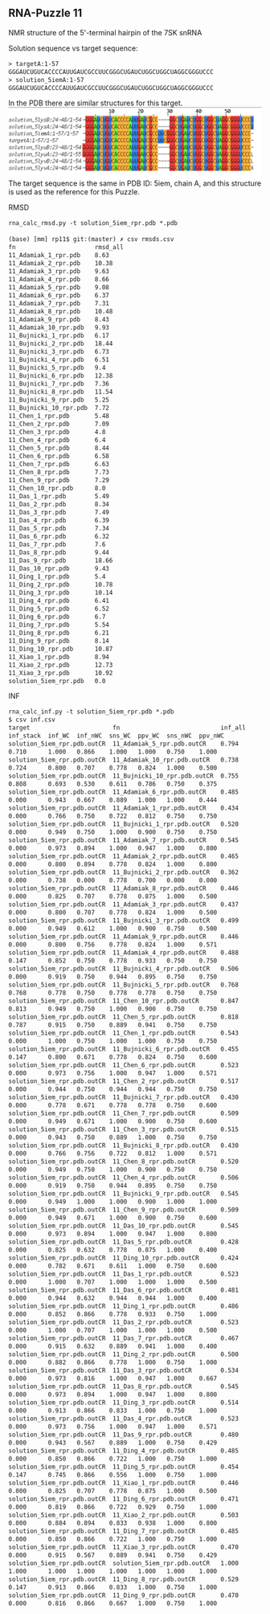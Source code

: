 RNA-Puzzle 11
-----------------------------------------------------------------------------

NMR structure of the 5'-terminal hairpin of the 7SK snRNA

Solution sequence vs target sequence:

```
> targetA:1-57
GGGAUCUGUCACCCCAUUGAUCGCCUUCGGGCUGAUCUGGCUGGCUAGGCGGGUCCC
> solution_5iemA:1-57
GGGAUCUGUCACCCCAUUGAUCGCCUUCGGGCUGAUCUGGCUGGCUAGGCGGGUCCC
```

In the PDB there are similar structures for this target.
![](docs/mfa.png)
The target sequence is the same in PDB ID: 5iem, chain A, and this structure is used as the reference for this Puzzle.

RMSD

    rna_calc_rmsd.py -t solution_5iem_rpr.pdb *.pdb

    (base) [mm] rp11$ git:(master) ✗ csv rmsds.csv
    fn                      rmsd_all
    11_Adamiak_1_rpr.pdb    8.63
    11_Adamiak_2_rpr.pdb    10.38
    11_Adamiak_3_rpr.pdb    9.63
    11_Adamiak_4_rpr.pdb    8.66
    11_Adamiak_5_rpr.pdb    9.08
    11_Adamiak_6_rpr.pdb    6.37
    11_Adamiak_7_rpr.pdb    7.31
    11_Adamiak_8_rpr.pdb    10.48
    11_Adamiak_9_rpr.pdb    8.43
    11_Adamiak_10_rpr.pdb   9.93
    11_Bujnicki_1_rpr.pdb   6.17
    11_Bujnicki_2_rpr.pdb   18.44
    11_Bujnicki_3_rpr.pdb   6.73
    11_Bujnicki_4_rpr.pdb   6.51
    11_Bujnicki_5_rpr.pdb   9.4
    11_Bujnicki_6_rpr.pdb   12.38
    11_Bujnicki_7_rpr.pdb   7.36
    11_Bujnicki_8_rpr.pdb   11.54
    11_Bujnicki_9_rpr.pdb   5.25
    11_Bujnicki_10_rpr.pdb  7.72
    11_Chen_1_rpr.pdb       5.48
    11_Chen_2_rpr.pdb       7.09
    11_Chen_3_rpr.pdb       4.8
    11_Chen_4_rpr.pdb       6.4
    11_Chen_5_rpr.pdb       8.44
    11_Chen_6_rpr.pdb       6.58
    11_Chen_7_rpr.pdb       6.63
    11_Chen_8_rpr.pdb       7.73
    11_Chen_9_rpr.pdb       7.29
    11_Chen_10_rpr.pdb      8.0
    11_Das_1_rpr.pdb        5.49
    11_Das_2_rpr.pdb        8.34
    11_Das_3_rpr.pdb        7.49
    11_Das_4_rpr.pdb        6.39
    11_Das_5_rpr.pdb        7.34
    11_Das_6_rpr.pdb        6.32
    11_Das_7_rpr.pdb        7.6
    11_Das_8_rpr.pdb        9.44
    11_Das_9_rpr.pdb        18.66
    11_Das_10_rpr.pdb       9.43
    11_Ding_1_rpr.pdb       5.4
    11_Ding_2_rpr.pdb       10.78
    11_Ding_3_rpr.pdb       10.14
    11_Ding_4_rpr.pdb       6.41
    11_Ding_5_rpr.pdb       6.52
    11_Ding_6_rpr.pdb       6.7
    11_Ding_7_rpr.pdb       5.54
    11_Ding_8_rpr.pdb       6.21
    11_Ding_9_rpr.pdb       8.14
    11_Ding_10_rpr.pdb      10.87
    11_Xiao_1_rpr.pdb       8.94
    11_Xiao_2_rpr.pdb       12.73
    11_Xiao_3_rpr.pdb       10.92
    solution_5iem_rpr.pdb   0.0

INF

    rna_calc_inf.py -t solution_5iem_rpr.pdb *.pdb
    $ csv inf.csv
    target                       fn                            inf_all  inf_stack  inf_WC  inf_nWC  sns_WC  ppv_WC  sns_nWC  ppv_nWC
    solution_5iem_rpr.pdb.outCR  11_Adamiak_5_rpr.pdb.outCR    0.794    0.710      1.000   0.866    1.000   1.000   0.750    1.000
    solution_5iem_rpr.pdb.outCR  11_Adamiak_10_rpr.pdb.outCR   0.738    0.724      0.800   0.707    0.778   0.824   1.000    0.500
    solution_5iem_rpr.pdb.outCR  11_Bujnicki_10_rpr.pdb.outCR  0.755    0.808      0.693   0.530    0.611   0.786   0.750    0.375
    solution_5iem_rpr.pdb.outCR  11_Adamiak_6_rpr.pdb.outCR    0.485    0.000      0.943   0.667    0.889   1.000   1.000    0.444
    solution_5iem_rpr.pdb.outCR  11_Adamiak_1_rpr.pdb.outCR    0.434    0.000      0.766   0.750    0.722   0.812   0.750    0.750
    solution_5iem_rpr.pdb.outCR  11_Bujnicki_1_rpr.pdb.outCR   0.520    0.000      0.949   0.750    1.000   0.900   0.750    0.750
    solution_5iem_rpr.pdb.outCR  11_Adamiak_7_rpr.pdb.outCR    0.545    0.000      0.973   0.894    1.000   0.947   1.000    0.800
    solution_5iem_rpr.pdb.outCR  11_Adamiak_2_rpr.pdb.outCR    0.465    0.000      0.800   0.894    0.778   0.824   1.000    0.800
    solution_5iem_rpr.pdb.outCR  11_Bujnicki_2_rpr.pdb.outCR   0.362    0.000      0.738   0.000    0.778   0.700   0.000    0.000
    solution_5iem_rpr.pdb.outCR  11_Adamiak_8_rpr.pdb.outCR    0.446    0.000      0.825   0.707    0.778   0.875   1.000    0.500
    solution_5iem_rpr.pdb.outCR  11_Adamiak_3_rpr.pdb.outCR    0.437    0.000      0.800   0.707    0.778   0.824   1.000    0.500
    solution_5iem_rpr.pdb.outCR  11_Bujnicki_3_rpr.pdb.outCR   0.499    0.000      0.949   0.612    1.000   0.900   0.750    0.500
    solution_5iem_rpr.pdb.outCR  11_Adamiak_9_rpr.pdb.outCR    0.446    0.000      0.800   0.756    0.778   0.824   1.000    0.571
    solution_5iem_rpr.pdb.outCR  11_Adamiak_4_rpr.pdb.outCR    0.488    0.147      0.852   0.750    0.778   0.933   0.750    0.750
    solution_5iem_rpr.pdb.outCR  11_Bujnicki_4_rpr.pdb.outCR   0.506    0.000      0.919   0.750    0.944   0.895   0.750    0.750
    solution_5iem_rpr.pdb.outCR  11_Bujnicki_5_rpr.pdb.outCR   0.768    0.768      0.778   0.750    0.778   0.778   0.750    0.750
    solution_5iem_rpr.pdb.outCR  11_Chen_10_rpr.pdb.outCR      0.847    0.813      0.949   0.750    1.000   0.900   0.750    0.750
    solution_5iem_rpr.pdb.outCR  11_Chen_5_rpr.pdb.outCR       0.818    0.787      0.915   0.750    0.889   0.941   0.750    0.750
    solution_5iem_rpr.pdb.outCR  11_Chen_1_rpr.pdb.outCR       0.543    0.000      1.000   0.750    1.000   1.000   0.750    0.750
    solution_5iem_rpr.pdb.outCR  11_Bujnicki_6_rpr.pdb.outCR   0.455    0.147      0.800   0.671    0.778   0.824   0.750    0.600
    solution_5iem_rpr.pdb.outCR  11_Chen_6_rpr.pdb.outCR       0.523    0.000      0.973   0.756    1.000   0.947   1.000    0.571
    solution_5iem_rpr.pdb.outCR  11_Chen_2_rpr.pdb.outCR       0.517    0.000      0.944   0.750    0.944   0.944   0.750    0.750
    solution_5iem_rpr.pdb.outCR  11_Bujnicki_7_rpr.pdb.outCR   0.430    0.000      0.778   0.671    0.778   0.778   0.750    0.600
    solution_5iem_rpr.pdb.outCR  11_Chen_7_rpr.pdb.outCR       0.509    0.000      0.949   0.671    1.000   0.900   0.750    0.600
    solution_5iem_rpr.pdb.outCR  11_Chen_3_rpr.pdb.outCR       0.515    0.000      0.943   0.750    0.889   1.000   0.750    0.750
    solution_5iem_rpr.pdb.outCR  11_Bujnicki_8_rpr.pdb.outCR   0.430    0.000      0.766   0.756    0.722   0.812   1.000    0.571
    solution_5iem_rpr.pdb.outCR  11_Chen_8_rpr.pdb.outCR       0.520    0.000      0.949   0.750    1.000   0.900   0.750    0.750
    solution_5iem_rpr.pdb.outCR  11_Chen_4_rpr.pdb.outCR       0.506    0.000      0.919   0.750    0.944   0.895   0.750    0.750
    solution_5iem_rpr.pdb.outCR  11_Bujnicki_9_rpr.pdb.outCR   0.545    0.000      0.949   1.000    1.000   0.900   1.000    1.000
    solution_5iem_rpr.pdb.outCR  11_Chen_9_rpr.pdb.outCR       0.509    0.000      0.949   0.671    1.000   0.900   0.750    0.600
    solution_5iem_rpr.pdb.outCR  11_Das_10_rpr.pdb.outCR       0.545    0.000      0.973   0.894    1.000   0.947   1.000    0.800
    solution_5iem_rpr.pdb.outCR  11_Das_5_rpr.pdb.outCR        0.428    0.000      0.825   0.632    0.778   0.875   1.000    0.400
    solution_5iem_rpr.pdb.outCR  11_Ding_10_rpr.pdb.outCR      0.424    0.000      0.782   0.671    0.611   1.000   0.750    0.600
    solution_5iem_rpr.pdb.outCR  11_Das_1_rpr.pdb.outCR        0.523    0.000      1.000   0.707    1.000   1.000   1.000    0.500
    solution_5iem_rpr.pdb.outCR  11_Das_6_rpr.pdb.outCR        0.481    0.000      0.944   0.632    0.944   0.944   1.000    0.400
    solution_5iem_rpr.pdb.outCR  11_Ding_1_rpr.pdb.outCR       0.486    0.000      0.852   0.866    0.778   0.933   0.750    1.000
    solution_5iem_rpr.pdb.outCR  11_Das_2_rpr.pdb.outCR        0.523    0.000      1.000   0.707    1.000   1.000   1.000    0.500
    solution_5iem_rpr.pdb.outCR  11_Das_7_rpr.pdb.outCR        0.467    0.000      0.915   0.632    0.889   0.941   1.000    0.400
    solution_5iem_rpr.pdb.outCR  11_Ding_2_rpr.pdb.outCR       0.500    0.000      0.882   0.866    0.778   1.000   0.750    1.000
    solution_5iem_rpr.pdb.outCR  11_Das_3_rpr.pdb.outCR        0.534    0.000      0.973   0.816    1.000   0.947   1.000    0.667
    solution_5iem_rpr.pdb.outCR  11_Das_8_rpr.pdb.outCR        0.545    0.000      0.973   0.894    1.000   0.947   1.000    0.800
    solution_5iem_rpr.pdb.outCR  11_Ding_3_rpr.pdb.outCR       0.514    0.000      0.913   0.866    0.833   1.000   0.750    1.000
    solution_5iem_rpr.pdb.outCR  11_Das_4_rpr.pdb.outCR        0.523    0.000      0.973   0.756    1.000   0.947   1.000    0.571
    solution_5iem_rpr.pdb.outCR  11_Das_9_rpr.pdb.outCR        0.480    0.000      0.943   0.567    0.889   1.000   0.750    0.429
    solution_5iem_rpr.pdb.outCR  11_Ding_4_rpr.pdb.outCR       0.485    0.000      0.850   0.866    0.722   1.000   0.750    1.000
    solution_5iem_rpr.pdb.outCR  11_Ding_5_rpr.pdb.outCR       0.454    0.147      0.745   0.866    0.556   1.000   0.750    1.000
    solution_5iem_rpr.pdb.outCR  11_Xiao_1_rpr.pdb.outCR       0.446    0.000      0.825   0.707    0.778   0.875   1.000    0.500
    solution_5iem_rpr.pdb.outCR  11_Ding_6_rpr.pdb.outCR       0.471    0.000      0.819   0.866    0.722   0.929   0.750    1.000
    solution_5iem_rpr.pdb.outCR  11_Xiao_2_rpr.pdb.outCR       0.503    0.000      0.884   0.894    0.833   0.938   1.000    0.800
    solution_5iem_rpr.pdb.outCR  11_Ding_7_rpr.pdb.outCR       0.485    0.000      0.850   0.866    0.722   1.000   0.750    1.000
    solution_5iem_rpr.pdb.outCR  11_Xiao_3_rpr.pdb.outCR       0.470    0.000      0.915   0.567    0.889   0.941   0.750    0.429
    solution_5iem_rpr.pdb.outCR  solution_5iem_rpr.pdb.outCR   1.000    1.000      1.000   1.000    1.000   1.000   1.000    1.000
    solution_5iem_rpr.pdb.outCR  11_Ding_8_rpr.pdb.outCR       0.529    0.147      0.913   0.866    0.833   1.000   0.750    1.000
    solution_5iem_rpr.pdb.outCR  11_Ding_9_rpr.pdb.outCR       0.470    0.000      0.816   0.866    0.667   1.000   0.750    1.000
